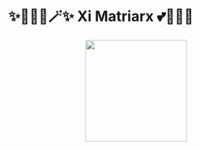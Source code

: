 # ✨🧚🏻‍♀️🪄✨ Xi Matriarx  💕🦄🌈🏰

<p align="center">
	<a href="https://github.com/XiMatriarx/ximatriarx"><img src="https://giphy.com/gifs/black-fractal-flames-26tn6Me6pD4Bel37G" width="200" height="200"/></a>
</p>
